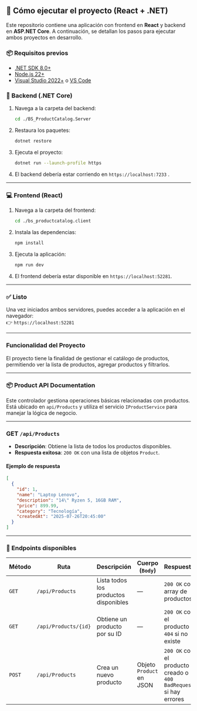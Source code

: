 ## 🚀 Cómo ejecutar el proyecto (React + .NET)

Este repositorio contiene una aplicación con frontend en **React** y backend en **ASP.NET Core**. A continuación, se detallan los pasos para ejecutar ambos proyectos en desarrollo.

### 📦 Requisitos previos

- [.NET SDK 8.0+](https://dotnet.microsoft.com/download)
- [Node.js 22+](https://nodejs.org/)
- [Visual Studio 2022+](https://visualstudio.microsoft.com/) o [VS Code](https://code.visualstudio.com/)

### 🔧 Backend (.NET Core)

1. Navega a la carpeta del backend:

   ```bash
   cd ./BS_ProductCatalog.Server
   ```

2. Restaura los paquetes:

   ```bash
   dotnet restore
   ```

3. Ejecuta el proyecto:

   ```bash
   dotnet run --launch-profile https
   ```

4. El backend debería estar corriendo en `https://localhost:7233` .

---

### 💻 Frontend (React)

1. Navega a la carpeta del frontend:

   ```bash
   cd ./bs_productcatalog.client
   ```

2. Instala las dependencias:

   ```bash
   npm install
   ```

3. Ejecuta la aplicación:

   ```bash
   npm run dev
   ```

4. El frontend debería estar disponible en `https://localhost:52281`.

---

### ✅ Listo

Una vez iniciados ambos servidores, puedes acceder a la aplicación en el navegador:\
👉 `https://localhost:52281`

---

### Funcionalidad del Proyecto

El proyecto tiene la finalidad de gestionar el catálogo de productos, permitiendo ver la lista de productos, agregar productos y filtrarlos.

---

### 📦 Product API Documentation

Este controlador gestiona operaciones básicas relacionadas con productos. Está ubicado en `api/Products` y utiliza el servicio `IProductService` para manejar la lógica de negocio.

---

### GET `/api/Products`

- **Descripción**: Obtiene la lista de todos los productos disponibles.
- **Respuesta exitosa**: `200 OK` con una lista de objetos `Product`.

#### Ejemplo de respuesta
```json
[
  {
    "id": 1,
    "name": "Laptop Lenovo",
    "description": "14\" Ryzen 5, 16GB RAM",
    "price": 899.99,
    "category": "Tecnología",
    "createdAt": "2025-07-26T20:45:00"
  }
]
```
---

### 🔹 Endpoints disponibles

| Método | Ruta                  | Descripción                              | Cuerpo (`Body`)         | Respuesta                           |
|--------|-----------------------|------------------------------------------|--------------------------|-------------------------------------|
| `GET`  | `/api/Products`       | Lista todos los productos disponibles    | —                        | `200 OK` con array de productos |
| `GET`  | `/api/Products/{id}`  | Obtiene un producto por su ID            | —                        | `200 OK` con el producto o `404` si no existe           |
| `POST` | `/api/Products`       | Crea un nuevo producto                   | Objeto `Product` en JSON | `200 OK` con el producto creado o `400 BadRequest` si hay errores |

